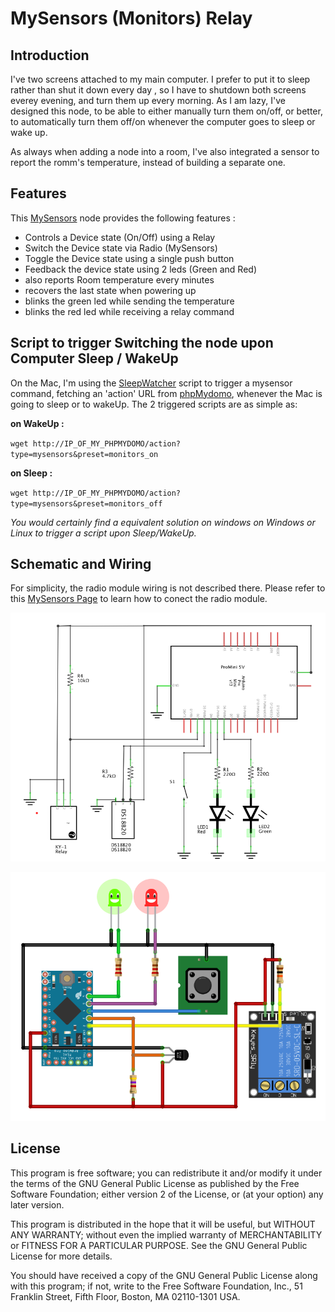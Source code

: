 # MySensors (Monitors) Relay

## Introduction

I've two screens attached to my main computer. I prefer to put it to sleep rather than shut it down every day , so I have to shutdown both screens everey evening, and turn them up every morning. 
As I am lazy, I've designed this node, to be able to either manually turn them on/off, or better, to automatically turn them off/on whenever the computer goes to sleep or wake up.

As always when adding a node into a room, I've also integrated a sensor to report the romm's temperature, instead of building a separate one.


## Features

This [MySensors](https://www.mysensors.org/)  node provides the following features :

- Controls a Device state (On/Off) using a Relay
- Switch the Device state via Radio (MySensors)
- Toggle the Device state using a single push button
- Feedback the device state using 2 leds (Green and Red)
- also reports Room temperature every minutes
- recovers the last state when powering up
- blinks the green led while sending the temperature
- blinks the red led while receiving a relay command


## Script to trigger Switching the node upon Computer Sleep / WakeUp

On the Mac, I'm using the [SleepWatcher](http://www.bernhard-baehr.de/) script to trigger a mysensor command, fetching an 'action' URL from [phpMydomo](http://www.phpmydomo.org/doc?a=mysensors), whenever the Mac is going to sleep or to wakeUp. The 2 triggered scripts are as simple as:

**on WakeUp :**

`wget http://IP_OF_MY_PHPMYDOMO/action?type=mysensors&preset=monitors_on`

**on Sleep :**

`wget http://IP_OF_MY_PHPMYDOMO/action?type=mysensors&preset=monitors_off`



*You would certainly find a equivalent solution on windows on Windows or Linux to trigger a script upon Sleep/WakeUp.*


## Schematic and Wiring

For simplicity, the radio module wiring is not described there. Please refer to this [MySensors Page](https://www.mysensors.org/build/connect_radio) to learn how to  conect the radio module.

![schematic](images/schematic.png)


![wiring](images/wiring.png)


## License

This program is free software; you can redistribute it and/or modify it under the terms of the GNU General Public License as published by the Free Software Foundation; either version 2 of the License, or (at your option) any later version.

This program is distributed in the hope that it will be useful, but WITHOUT ANY WARRANTY; without even the implied warranty of MERCHANTABILITY or FITNESS FOR A PARTICULAR PURPOSE.  See the GNU General Public License for more details.

You should have received a copy of the GNU General Public License along with this program; if not, write to the Free Software Foundation, Inc., 51 Franklin Street, Fifth Floor, Boston, MA 02110-1301 USA.
